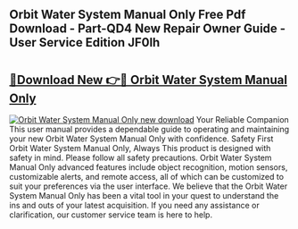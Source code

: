 ## Orbit Water System Manual Only Free Pdf Download - Part-QD4 New Repair Owner Guide - User Service Edition JF0lh

# <h2><a href="http://bc52522.oget.top/?id=Orbit+Water+System+Manual+Only">🔗Download New 👉🔴 Orbit Water System Manual Only</a></h2>

[![Orbit Water System Manual Only new download](https://i.imgur.com/5g1atiW.png)](http://bc52522.oget.top/?id=Orbit+Water+System+Manual+Only)
Your Reliable Companion This user manual provides a dependable guide to operating and maintaining your new Orbit Water System Manual Only with confidence. Safety First Orbit Water System Manual Only, Always This product is designed with safety in mind. Please follow all safety precautions. Orbit Water System Manual Only advanced features include object recognition, motion sensors, customizable alerts, and remote access, all of which can be customized to suit your preferences via the user interface. We believe that the Orbit Water System Manual Only has been a vital tool in your quest to understand the ins and outs of your latest acquisition. If you need any assistance or clarification, our customer service team is here to help.
